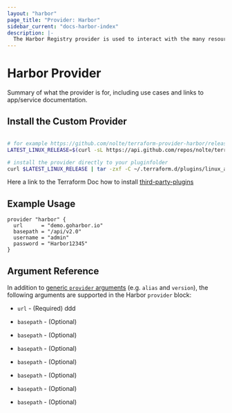 ```yaml
---
layout: "harbor"
page_title: "Provider: Harbor"
sidebar_current: "docs-harbor-index"
description: |-
  The Harbor Registry provider is used to interact with the many resources supported by Harbor. The provider needs to be configured with the proper credentials before it can be used.
---
```


# Harbor Provider

Summary of what the provider is for, including use cases and links to
app/service documentation.

## Install the Custom Provider

```bash

# for example https://github.com/nolte/terraform-provider-harbor/releases/download/release/v0.1.0/terraform-provider-harbor_v0.1.0_linux_amd64.tar.gz
LATEST_LINUX_RELEASE=$(curl -sL https://api.github.com/repos/nolte/terraform-provider-harbor/releases/latest | jq -r '.assets[].browser_download_url' | grep '_linux_amd64')

# install the provider directly to your pluginfolder
curl $LATEST_LINUX_RELEASE | tar -zxf -C ~/.terraform.d/plugins/linux_amd64/
```

Here a link to the Terraform Doc how to install [third-party-plugins](https://www.terraform.io/docs/configuration/providers.html#third-party-plugins)



## Example Usage

```hcl
provider "harbor" {
  url      = "demo.goharbor.io"
  basepath = "/api/v2.0"
  username = "admin"
  password = "Harbor12345"
}
```

## Argument Reference

In addition to [generic `provider` arguments](https://www.terraform.io/docs/configuration/providers.html)
(e.g. `alias` and `version`), the following arguments are supported in the Harbor
 `provider` block:

* `url` - (Required) ddd

* `basepath` - (Optional)

* `basepath` - (Optional)

* `basepath` - (Optional)

* `basepath` - (Optional)

* `basepath` - (Optional)

* `basepath` - (Optional)

* `basepath` - (Optional)
